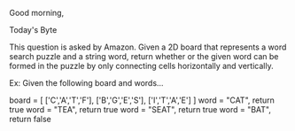 Good morning,

Today's Byte

This question is asked by Amazon. Given a 2D board that represents a word search puzzle and a string word, return whether or the given word can be formed in the puzzle by only connecting cells horizontally and vertically.

Ex: Given the following board and words…

board =
[
  ['C','A','T','F'],
  ['B','G','E','S'],
  ['I','T','A','E']
]
word = "CAT", return true
word = "TEA", return true
word = "SEAT", return true
word = "BAT", return false
